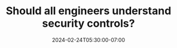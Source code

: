 ---
title: "Should all engineers understand security controls?"
date: 2024-02-24T05:30:00-07:00
tags: ["Development", "Security"]
series: "Development"
draft: true
---